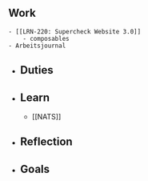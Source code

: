 ## Work
	- [[LRN-220: Supercheck Website 3.0]]
		- composables
	- Arbeitsjournal
- ## Duties
- ## Learn
	- [[NATS]]
- ## Reflection
- ## Goals